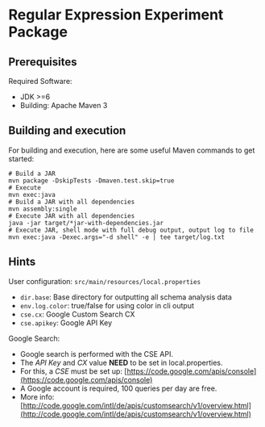 Regular Expression Experiment Package
=====================================

Prerequisites
-------------

Required Software:

* JDK >=6
* Building: Apache Maven 3

Building and execution
----------------------

For building and execution, here are some useful Maven commands to get started:

	# Build a JAR
	mvn package -DskipTests -Dmaven.test.skip=true
	# Execute
	mvn exec:java
	# Build a JAR with all dependencies
	mvn assembly:single
	# Execute JAR with all dependencies
	java -jar target/*jar-with-dependencies.jar
	# Execute JAR, shell mode with full debug output, output log to file
	mvn exec:java -Dexec.args="-d shell" -e | tee target/log.txt

Hints
-----

User configuration: `src/main/resources/local.properties`

* `dir.base`: Base directory for outputting all schema analysis data
* `env.log.color`: true/false for using color in cli output
* `cse.cx`: Google Custom Search CX
* `cse.apikey`: Google API Key

Google Search:

* Google search is performed with the CSE API.
* The *API Key* and *CX* value **NEED** to be set in local.properties.
* For this, a *CSE* must be set up: [https://code.google.com/apis/console](https://code.google.com/apis/console)
* A Google account is required, 100 queries per day are free.
* More info: [http://code.google.com/intl/de/apis/customsearch/v1/overview.html](http://code.google.com/intl/de/apis/customsearch/v1/overview.html)
